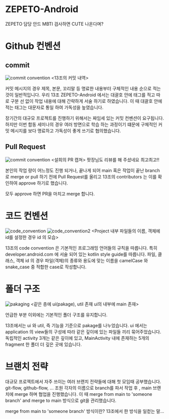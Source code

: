# ZEPETO-Android
ZEPETO 담당 안드 MBTI 검사하면 CUTE 나온다며?

# Github 컨벤션

## commit

![commit convention](https://user-images.githubusercontent.com/48896148/169574819-32389eff-c235-4d0e-bcc6-d823240980fe.png)
<13조의 커밋 내역>

커밋 메시지의 경우 제목, 본문, 꼬리말 등 명료한 내용부터 구체적인 내용 순으로 적는것이 일반적입니다.
우리 13조 ZEPETO-Android 에서는 대괄호 안에 태그를 적고 따로 구분 선 없이 작업 내용에 대해 간략하게 서술 하기로 하였습니다.
이 때 대괄호 안에 적는 태그는 대문자로 통일 하여 가독성을 높였습니다.

장기간의 대규모 프로젝트를 진행하기 위해서는 짜임세 있는 커밋 컨벤션이 요구됩니다. 하지만 이번 합동 세미나의 경우 여러 방면으로 학습 하는 과정이기 떄문에
구체적인 커밋 메시지를 보다 명료하고 가독성이 좋게 쓰기로 협의했습니다.

## Pull Request

![commit convention](https://user-images.githubusercontent.com/48896148/169577358-e20a3a00-d67e-4171-b21d-e54e3fffd4c4.png)
<설희의 PR 캡쳐> 팟장님도 리뷰를 해 주셨네요 최고최고!!

본인의 작업 량이 어느정도 진행 되거나, 끝나게 되어 main 혹은 작업이 끝난 branch 로 merge or pull 하기 전에 Pull Request를 올리고 13조의 contributors 는 이를 확인하여 approve 하기로 했습니다.

모두 approve 하면 PR을 마치고 merge 합니다.

# 코드 컨벤션

![code_convention](https://user-images.githubusercontent.com/48896148/169579226-91dd263a-11fe-4152-83a2-80b418d330e2.png) ![code_convention2](https://user-images.githubusercontent.com/48896148/169579242-102c72c1-bcb4-420d-8a3a-4351a8cab12a.png)
<Project 내부 파일들의 이름, 객체에 id를 설정한 경우 id 의 모습>

13조의 code convention 은 기본적인 프로그래밍 언어들의 규칙을 따릅니다. 특히 developer.android.com 에 서술 되어 있는 kotlin style guide를 따릅니다.
파일, 클래스, 객체 id 의 경우 파일(객체)의 종류와 용도에 맞는 이름을 camelCase 와 snake_case 중 적합한 case로 작성합니다.

# 폴더 구조

![pakaging](https://user-images.githubusercontent.com/48896148/169580711-e7b9d56e-afcf-4139-afae-fb00056707e8.png)
<같은 층에 ui(pakage), util 존재 ui의 내부에 main 존재>

언급한 부분 이외에는 기본적인 폴더 구조를 유지합니다.

13조에서는 ui 와 util, 즉 기능을 기준으로 pakage를 나누었습니다. ui 에서는 application 의 view들의 구성에 따라 같은 깊이에 있는 파일들 끼리
묶어주었습니다. 독립적인 activity 3개는 같은 깊이에 있고, MainActivity 내에 존재하는 5개의 fragment 한 폴더 더 깊은 곳에 있습니다.


# 브랜치 전략

대규모 프로젝트에서 자주 쓰이는 여러 브랜치 전략들에 대해 첫 모임때 공부했습니다. git-flow, github-flow, ...
조원 각자의 이름으로 branch를 파서 작업 후 , main 브랜치에 merge 하며 협업을 진행했습니다.
이 때 merge from main to 'someone branch' and merge to main 방식으로 git을 관리했습니다.

merge from main to 'someone branch' 방식이란? 13조에서 한 방식을 일컫는 말...
